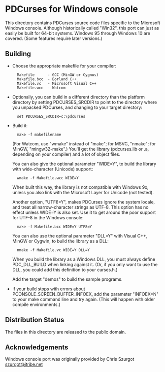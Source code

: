 PDCurses for Windows console
============================

This directory contains PDCurses source code files specific to the
Microsoft Windows console. Although historically called "Win32", this
port can just as easily be built for 64-bit systems. Windows 95 through
Windows 10 are covered. (Some features require later versions.)


Building
--------

- Choose the appropriate makefile for your compiler:

        Makefile      - GCC (MinGW or Cygnus)
        Makefile.bcc  - Borland C++
        Makefile.vc   - Microsoft Visual C++
        Makefile.wcc  - Watcom

- Optionally, you can build in a different directory than the platform
  directory by setting PDCURSES_SRCDIR to point to the directory where
  you unpacked PDCurses, and changing to your target directory:

        set PDCURSES_SRCDIR=c:\pdcurses

- Build it:

        make -f makefilename

  (For Watcom, use "wmake" instead of "make"; for MSVC, "nmake"; for
  MinGW, "mingw32-make".) You'll get the library (pdcurses.lib or .a,
  depending on your compiler) and a lot of object files.

  You can also give the optional parameter "WIDE=Y", to build the
  library with wide-character (Unicode) support:

        wmake -f Makefile.wcc WIDE=Y

  When built this way, the library is not compatible with Windows 9x,
  unless you also link with the Microsoft Layer for Unicode (not
  tested).

  Another option, "UTF8=Y", makes PDCurses ignore the system locale, and
  treat all narrow-character strings as UTF-8. This option has no effect
  unless WIDE=Y is also set. Use it to get around the poor support for
  UTF-8 in the Windows console:

        make -f Makefile.bcc WIDE=Y UTF8=Y

  You can also use the optional parameter "DLL=Y" with Visual C++,
  MinGW or Cygwin, to build the library as a DLL:

        nmake -f Makefile.vc WIDE=Y DLL=Y

  When you build the library as a Windows DLL, you must always define
  PDC_DLL_BUILD when linking against it. (Or, if you only want to use
  the DLL, you could add this definition to your curses.h.)

  Add the target "demos" to build the sample programs.

- If your build stops with errors about PCONSOLE_SCREEN_BUFFER_INFOEX,
  add the parameter "INFOEX=N" to your make command line and try again.
  (This will happen with older compile environments.)


Distribution Status
-------------------

The files in this directory are released to the public domain.


Acknowledgements
----------------

Windows console port was originally provided by Chris Szurgot
<szurgot@itribe.net>
